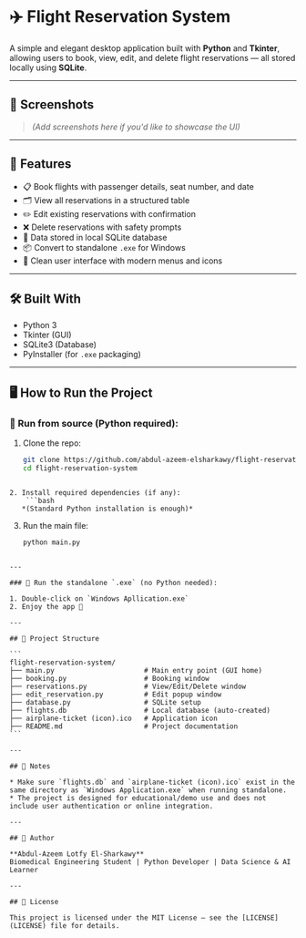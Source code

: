 # ✈️ Flight Reservation System

A simple and elegant desktop application built with **Python** and **Tkinter**, allowing users to book, view, edit, and delete flight reservations — all stored locally using **SQLite**.

---

## 📸 Screenshots

> *(Add screenshots here if you'd like to showcase the UI)*

---

## 🚀 Features

- 📋 Book flights with passenger details, seat number, and date
- 🗂️ View all reservations in a structured table
- ✏️ Edit existing reservations with confirmation
- ❌ Delete reservations with safety prompts
- 💾 Data stored in local SQLite database
- 📦 Convert to standalone `.exe` for Windows
- 🧭 Clean user interface with modern menus and icons

---

## 🛠️ Built With

- Python 3
- Tkinter (GUI)
- SQLite3 (Database)
- PyInstaller (for `.exe` packaging)

---

## 🖥️ How to Run the Project

### 🧪 Run from source (Python required):

1. Clone the repo:
    ```bash
   git clone https://github.com/abdul-azeem-elsharkawy/flight-reservation-system
   cd flight-reservation-system
````

2. Install required dependencies (if any):
    ```bash
   *(Standard Python installation is enough)*
````

3. Run the main file:
    ```bash
   python main.py
````

---

### 🧊 Run the standalone `.exe` (no Python needed):

1. Double-click on `Windows Apllication.exe`
2. Enjoy the app 🚀

---

## 📂 Project Structure

```
flight-reservation-system/
├── main.py                      # Main entry point (GUI home)
├── booking.py                   # Booking window
├── reservations.py              # View/Edit/Delete window
├── edit_reservation.py          # Edit popup window
├── database.py                  # SQLite setup
├── flights.db                   # Local database (auto-created)
├── airplane-ticket (icon).ico   # Application icon
├── README.md                    # Project documentation
```

---

## 📌 Notes

* Make sure `flights.db` and `airplane-ticket (icon).ico` exist in the same directory as `Windows Application.exe` when running standalone.
* The project is designed for educational/demo use and does not include user authentication or online integration.

---

## 👤 Author

**Abdul-Azeem Lotfy El-Sharkawy**
Biomedical Engineering Student | Python Developer | Data Science & AI Learner

---

## 📄 License

This project is licensed under the MIT License — see the [LICENSE](LICENSE) file for details.

````